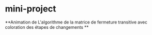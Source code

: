 # mini-project
**Animation de L'algorithme de la matrice de fermeture transitive avec coloration des étapes de changements **
